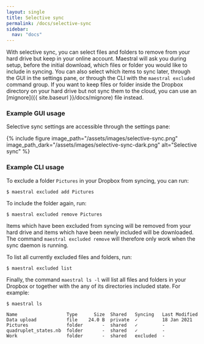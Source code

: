 ```yaml
---
layout: single
title: Selective sync
permalink: /docs/selective-sync
sidebar:
  nav: "docs"
---
```


With selective sync, you can select files and folders to remove from your hard drive but keep in your online account. Maestral will ask you during setup, before the initial download, which files or folder you would like to include in syncing. You can also select which items to sync later, through the GUI in the settings pane, or through the CLI with the `maestral excluded` command group. If you want to keep files or folder inside the Dropbox directory on your hard drive but not sync them to the cloud, you can use an [mignore]({{ site.baseurl }}/docs/mignore) file instead.

### Example GUI usage

Selective sync settings are accessible through the settings pane:

{% include figure
image_path="/assets/images/selective-sync.png"
image_path_dark="/assets/images/selective-sync-dark.png"
alt="Selective sync" %}

### Example CLI usage

To exclude a folder `Pictures` in your Dropbox from syncing, you can run:

```shell
$ maestral excluded add Pictures
```

To include the folder again, run:

```shell
$ maestral excluded remove Pictures
```

Items which have been excluded from syncing will be removed from your hard drive and items which have been newly included will be downloaded. The command `maestral excluded remove` will therefore only work when the sync daemon is running.

To list all currently excluded files and folders, run:

```shell
$ maestral excluded list
```

Finally, the command `maestral ls -l` will list all files and folders in your Dropbox or together with the any of its directories included state. For example:

```shell
$ maestral ls

Name                  Type      Size  Shared   Syncing   Last Modified
Data upload           file    24.0 B  private  ✓         18 Jan 2021
Pictures              folder       -  shared   ✓         -
quadruplet_states.nb  folder       -  shared   ✓         -
Work                  folder       -  shared   excluded  -
```